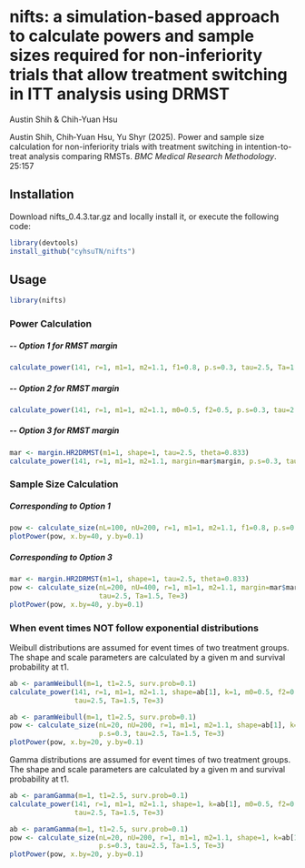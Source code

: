 nifts: a simulation-based approach to calculate powers and sample sizes required for non-inferiority trials that allow treatment switching in ITT analysis using DRMST
================
Austin Shih & Chih-Yuan Hsu

Austin Shih, Chih‑Yuan Hsu, Yu Shyr (2025). Power and sample size calculation for non-inferiority trials with treatment switching in intention-to-treat analysis comparing RMSTs. *BMC Medical Research Methodology*. 25:157

## Installation

Download nifts_0.4.3.tar.gz and locally install it, or execute the following code:
``` r
library(devtools)
install_github("cyhsuTN/nifts")
```

## Usage
``` r
library(nifts)
```
### Power Calculation
##### -- Option 1 for RMST margin
``` r
calculate_power(141, r=1, m1=1, m2=1.1, f1=0.8, p.s=0.3, tau=2.5, Ta=1.5, Te=3)
```
##### -- Option 2 for RMST margin
``` r
calculate_power(141, r=1, m1=1, m2=1.1, m0=0.5, f2=0.5, p.s=0.3, tau=2.5, Ta=1.5, Te=3)
```
##### -- Option 3 for RMST margin
``` r
mar <- margin.HR2DRMST(m1=1, shape=1, tau=2.5, theta=0.833)
calculate_power(141, r=1, m1=1, m2=1.1, margin=mar$margin, p.s=0.3, tau=2.5, Ta=1.5, Te=3)
```

### Sample Size Calculation
##### Corresponding to Option 1
``` r
pow <- calculate_size(nL=100, nU=200, r=1, m1=1, m2=1.1, f1=0.8, p.s=0.3, tau=2.5, Ta=1.5, Te=3)
plotPower(pow, x.by=40, y.by=0.1)
```
##### Corresponding to Option 3
``` r
mar <- margin.HR2DRMST(m1=1, shape=1, tau=2.5, theta=0.833)
pow <- calculate_size(nL=200, nU=400, r=1, m1=1, m2=1.1, margin=mar$margin, p.s=0.3,
                      tau=2.5, Ta=1.5, Te=3)
plotPower(pow, x.by=40, y.by=0.1)
```

### When event times NOT follow exponential distributions
Weibull distributions are assumed for event times of two treatment groups.
The shape and scale parameters are calculated by a given m and survival probability at t1.
``` r
ab <- paramWeibull(m=1, t1=2.5, surv.prob=0.1)
calculate_power(141, r=1, m1=1, m2=1.1, shape=ab[1], k=1, m0=0.5, f2=0.5, p.s=0.3,
                tau=2.5, Ta=1.5, Te=3)
```

``` r
ab <- paramWeibull(m=1, t1=2.5, surv.prob=0.1)
pow <- calculate_size(nL=20, nU=200, r=1, m1=1, m2=1.1, shape=ab[1], k=1, m0=0.5, f2=0.5,
                      p.s=0.3, tau=2.5, Ta=1.5, Te=3)
plotPower(pow, x.by=20, y.by=0.1)
```

Gamma distributions are assumed for event times of two treatment groups.
The shape and scale parameters are calculated by a given m and survival probability at t1.
``` r
ab <- paramGamma(m=1, t1=2.5, surv.prob=0.1)
calculate_power(141, r=1, m1=1, m2=1.1, shape=1, k=ab[1], m0=0.5, f2=0.5, p.s=0.3,
                tau=2.5, Ta=1.5, Te=3)
```

``` r
ab <- paramGamma(m=1, t1=2.5, surv.prob=0.1)
pow <- calculate_size(nL=20, nU=200, r=1, m1=1, m2=1.1, shape=1, k=ab[1], m0=0.5, f2=0.5,
                      p.s=0.3, tau=2.5, Ta=1.5, Te=3)
plotPower(pow, x.by=20, y.by=0.1)
```

